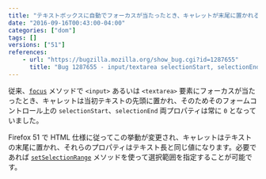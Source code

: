 ```yaml
---
title: "テキストボックスに自動でフォーカスが当たったとき、キャレットが末尾に置かれるようになります"
date: "2016-09-16T00:43:00-04:00"
categories: ["dom"]
tags: []
versions: ["51"]
references:
    - url: "https://bugzilla.mozilla.org/show_bug.cgi?id=1287655"
      title: "Bug 1287655 - input/textarea selectionStart, selectionEnd should return cursor position when selection is empty"
---
```

従来、[`focus`](https://developer.mozilla.org/docs/Web/API/HTMLElement/focus) メソッドで `<input>` あるいは `<textarea>` 要素にフォーカスが当たったとき、キャレットは当初テキストの先頭に置かれ、そのためそのフォームコントロール上の `selectionStart`、`selectionEnd` 両プロパティは常に `0` となっていました。

Firefox 51 で HTML 仕様に従ってこの挙動が変更され、キャレットはテキストの末尾に置かれ、それらのプロパティはテキスト長と同じ値になります。必要であれば [`setSelectionRange`](https://developer.mozilla.org/docs/Web/API/HTMLInputElement/setSelectionRange) メソッドを使って選択範囲を指定することが可能です。
